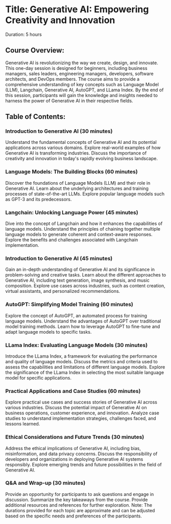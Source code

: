 # Title: Generative AI: Empowering Creativity and Innovation

Duration: 5 hours

## Course Overview:
Generative AI is revolutionizing the way we create, design, and innovate. This one-day session is designed for beginners, including business managers, sales leaders, engineering managers, developers, software architects, and DevOps members. The course aims to provide a comprehensive understanding of key concepts such as Language Model (LLM), Langchain, Generative AI, AutoGPT, and LLama Index. By the end of this session, participants will gain the knowledge and insights needed to harness the power of Generative AI in their respective fields.

## Table of Contents:

### Introduction to Generative AI (30 minutes)

  Understand the fundamental concepts of Generative AI and its potential applications across various domains.
  Explore real-world examples of how Generative AI is transforming industries.
  Discuss the importance of creativity and innovation in today's rapidly evolving business landscape.

### Language Models: The Building Blocks (60 minutes)

  Discover the foundations of Language Models (LLM) and their role in Generative AI.
  Learn about the underlying architectures and training processes of state-of-the-art LLMs.
  Explore popular language models such as GPT-3 and its predecessors.

### Langchain: Unlocking Language Power (45 minutes)

  Dive into the concept of Langchain and how it enhances the capabilities of language models.
  Understand the principles of chaining together multiple language models to generate coherent and context-aware responses.
  Explore the benefits and challenges associated with Langchain implementation.
  
### Introduction to Generative AI (45 minutes)
  Gain an in-depth understanding of Generative AI and its significance in problem-solving and creative tasks.
  Learn about the different approaches to Generative AI, including text generation, image synthesis, and music composition.
  Explore use cases across industries, such as content creation, virtual assistants, and personalized recommendations.

### AutoGPT: Simplifying Model Training (60 minutes)

  Explore the concept of AutoGPT, an automated process for training language models.
  Understand the advantages of AutoGPT over traditional model training methods.
  Learn how to leverage AutoGPT to fine-tune and adapt language models to specific tasks.

### LLama Index: Evaluating Language Models (30 minutes)

  Introduce the LLama Index, a framework for evaluating the performance and quality of language models.
  Discuss the metrics and criteria used to assess the capabilities and limitations of different language models.
  Explore the significance of the LLama Index in selecting the most suitable language model for specific applications.

### Practical Applications and Case Studies (60 minutes)

  Explore practical use cases and success stories of Generative AI across various industries.
  Discuss the potential impact of Generative AI on business operations, customer experience, and innovation.
  Analyze case studies to understand implementation strategies, challenges faced, and lessons learned.
### Ethical Considerations and Future Trends (30 minutes)

  Address the ethical implications of Generative AI, including bias, misinformation, and data privacy concerns.
  Discuss the responsibility of developers and organizations in deploying Generative AI systems responsibly.
  Explore emerging trends and future possibilities in the field of Generative AI.

### Q&A and Wrap-up (30 minutes)

  Provide an opportunity for participants to ask questions and engage in discussion.
  Summarize the key takeaways from the course.
  Provide additional resources and references for further exploration.
  Note: The durations provided for each topic are approximate and can be adjusted based on the specific needs and preferences of the participants.


